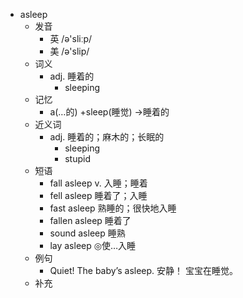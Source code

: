 - asleep
  - 发音
    - 英 /ə'sliːp/
    - 美 /ə'slip/
  - 词义
    - adj. 睡着的
      - sleeping
  - 记忆
    - a(…的) +sleep(睡觉) →睡着的
  - 近义词
    - adj. 睡着的；麻木的；长眠的
      - sleeping
      - stupid
  - 短语
    - fall asleep v. 入睡；睡着
    - fell asleep 睡着了；入睡
    - fast asleep 熟睡的；很快地入睡
    - fallen asleep 睡着了
    - sound asleep 睡熟
    - lay asleep ◎使…入睡
  - 例句
    - Quiet! The baby’s asleep. 安静！ 宝宝在睡觉。
  - 补充